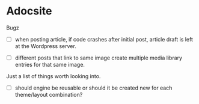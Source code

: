 # Adocsite

Bugz

* [ ] when posting article, if code crashes after initial post, article draft is left at the Wordpress server.
* [ ] different posts that link to same image create multiple media library entries for that same image.


Just a list of things worth looking into.

* [ ] should engine be reusable or should it be created new for each theme/layout combination?

